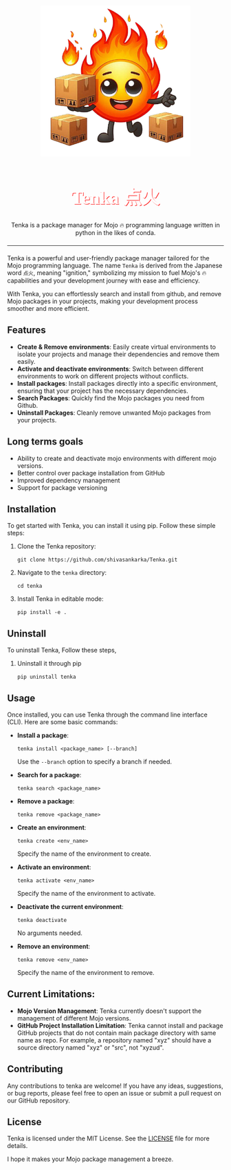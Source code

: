 <a name="readme-top"></a>

<div align="center">
  <a href="">
    <img src="./assets/tenka_logo.png" alt="Logo" width="350" height="350">
  </a>


  <h1 align="center" style="font-size: 3em; color: white; font-family: 'Avenir'; text-shadow: 1px 1px red;">Tenka 点火</h1>

  <p align="center">
    Tenka is a package manager for Mojo 🔥 programming language written in python in the likes of conda. 
  </p>
</div>
<p align="center">
    <hr style="border-top: 1px solid white; width: 100%; margin: 20px 0;">
</p>


Tenka is a powerful and user-friendly package manager tailored for the Mojo programming language. The name `Tenka` is derived from the Japanese word `点火`, meaning "ignition," symbolizing my mission to fuel Mojo's 🔥 capabilities and your development journey with ease and efficiency.

With Tenka, you can effortlessly search and install from github, and remove Mojo packages in your projects, making your development process smoother and more efficient. 

## Features

- **Create & Remove environments**: Easily create virtual environments to isolate your projects and manage their dependencies and remove them easily. 
- **Activate and deactivate environments**: Switch between different environments to work on different projects without conflicts.
- **Install packages**: Install packages directly into a specific environment, ensuring that your project has the necessary dependencies.
- **Search Packages**: Quickly find the Mojo packages you need from Github.
- **Uninstall Packages**: Cleanly remove unwanted Mojo packages from your projects.

## Long terms goals
- Ability to create and deactivate mojo environments with different mojo versions.
- Better control over package installation from GitHub
- Improved dependency management
- Support for package versioning

## Installation

To get started with Tenka, you can install it using pip. Follow these simple steps:

1. Clone the Tenka repository:
    ```
    git clone https://github.com/shivasankarka/Tenka.git
    ```
2. Navigate to the `tenka` directory:
    ```
    cd tenka
    ```
3. Install Tenka in editable mode:
    ```
    pip install -e .
    ```

## Uninstall
To uninstall Tenka, Follow these steps,

1. Uninstall it through pip
    ```
    pip uninstall tenka
    ```

## Usage

Once installed, you can use Tenka through the command line interface (CLI). Here are some basic commands:

- **Install a package**:
    ```
    tenka install <package_name> [--branch]
    ```
    Use the `--branch` option to specify a branch if needed.

- **Search for a package**:
    ```
    tenka search <package_name>
    ```

- **Remove a package**:
    ```
    tenka remove <package_name>
    ```

- **Create an environment**:
    ```
    tenka create <env_name>
    ```
    Specify the name of the environment to create.

- **Activate an environment**:
    ```
    tenka activate <env_name>
    ```
    Specify the name of the environment to activate.

- **Deactivate the current environment**:
    ```
    tenka deactivate
    ```
    No arguments needed.

- **Remove an environment**:
    ```
    tenka remove <env_name>
    ```
    Specify the name of the environment to remove.

## Current Limitations:
- **Mojo Version Management**: Tenka currently doesn't support the management of different Mojo versions.
- **GitHub Project Installation Limitation**: Tenka cannot install and package GitHub projects that do not contain main package directory with same name as repo. For example, a repository named "xyz" should have a source directory named "xyz" or "src", not "xyzud".

## Contributing

Any contributions to tenka are welcome! If you have any ideas, suggestions, or bug reports, please feel free to open an issue or submit a pull request on our GitHub repository.

## License

Tenka is licensed under the MIT License. See the [LICENSE](LICENSE) file for more details.

I hope it makes your Mojo package management a breeze.
